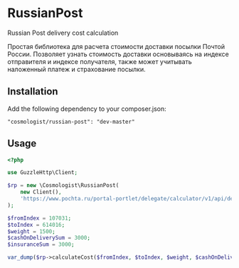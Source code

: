 # RussianPost
Russian Post delivery cost calculation

Простая библиотека для расчета стоимости доставки посылки Почтой России.
Позволяет узнать стоимость доставки основываясь на индексе отправителя и индексе получателя, также может учитывать наложенный платеж и страхование посылки.

## Installation
Add the following dependency to your composer.json:

```
"cosmologist/russian-post": "dev-master"
```

## Usage
```php
<?php

use GuzzleHttp\Client;

$rp = new \Cosmologist\RussianPost(
    new Client(),
    'https://www.pochta.ru/portal-portlet/delegate/calculator/v1/api/delivery.time.cost.get'
);

$fromIndex = 107031;
$toIndex = 614016;
$weight = 1500;
$cashOnDeliverySum = 3000;
$insuranceSum = 3000;

var_dump($rp->calculateCost($fromIndex, $toIndex, $weight, $cashOnDeliverySum, $insuranceSum));
```

